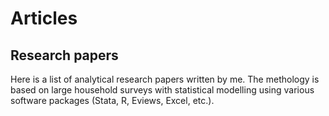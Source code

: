 # Articles
## Research papers
Here is a list of analytical research papers written by me. The methology is based on large household surveys with statistical modelling using various software packages (Stata, R, Eviews, Excel, etc.).
